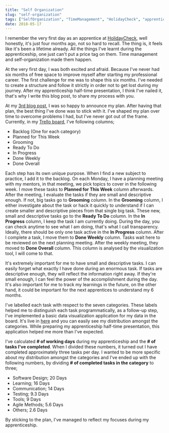 ```yaml
---
title: "Self Organization"
slug: "self-organization"
tags: ["SelfOrganization", "TimeManagement", "HolidayCheck", "apprenticeship"]
date: 2018-05-17
---
```


I remember the very first day as an apprentice at [HolidayCheck](https://twitter.com/holidaychecklab), well honestly, it's just four months ago, not so hard to recall. The thing is, it feels like it's been a lifetime already. All the things I've learnt during the apprenticeship, one just can't put a price tag on them. Time management and self-organization made them happen.

At the very first day, I was both excited and afraid. Because I've never had six months of free space to improve myself after starting my professional career. The first challenge for me was to shape this six months. I've needed to create a structure and follow it strictly in order not to get lost during my journey. After my apprenticeship half-time presentation, I think I've nailed it, that's why I write this blog post, to share my process with you.

At my [3rd blog post](https://www.sengitu.com/posts/no-estimates/), I was so happy to announce my plan. After having that plan, the best thing I've done was to stick with it. I've shaped my plan over time to overcome problems I had, but I've never got out of the frame. Currently, in my [Trello board](https://trello.com/b/KlLdup7o/ugurcan-sengit-apprenticeship-board), I've following columns;

* Backlog (One for each category)
* Planned for This Week
* Grooming
* Ready To Do
* In Progress
* Done Weekly
* Done Overall

Each step has its own unique purpose. When I find a new subject to practice, I add it to the backlog. On each Monday, I have a planning meeting with my mentors, in that meeting, we pick topics to cover in the following week. I move these tasks to **Planned for This Week** column afterwards. After the meeting, I evaluate the tasks if they are small and descriptive enough. If not, big tasks go to **Grooming** column. In the **Grooming** column, I either investigate about the task or hack it quickly to understand if I can create smaller and descriptive pieces from that single big task. These new, small and descriptive tasks go to the **Ready To Do** column. In the **In Progress** column, I keep the task I am currently doing. During the day, you can check anytime to see what I am doing, that's what I call transparency. Ideally, there should be only one task active in the **In Progress** column. After I complete a task, I move them to **Done Weekly** column. Tasks wait here to be reviewed on the next planning meeting. After the weekly meeting, they moved to **Done Overall** column. This column is analysed by the visualization tool, I will come to that.

It's extremely important for me to have small and descriptive tasks. I can easily forget what exactly I have done during an enormous task. If tasks are descriptive enough, they will reflect the information right away. If they're small enough, I can feel the power of the accomplishment during the day. It's also important for me to track my learnings in the future, on the other hand, it could be important for the next apprentices to understand my 6 months.

I've labelled each task with respect to the seven categories. These labels helped me to distinguish each task programmatically, as a follow-up step, I've implemented a basic data visualization application for my data in the board. It's live in [here](https://gracious-booth-c323f1.netlify.com/) and you can easily see my distribution amongst the categories. While preparing my apprenticeship half-time presentation, this application helped me more than I've expected.

I've calculated **# of working days** during my apprenticeship and the **# of tasks I've completed**. When I divided these numbers, it turned out I have completed approximately three tasks per day. I wanted to be more specific about my distribution amongst the categories and I've ended up with the following numbers, by dividing **# of completed tasks in the category** to three;

* Software Design; 20 Days
* Learning; 16 Days
* Communication; 14 Days
* Testing; 9.3 Days
* Tools; 9 Days
* Agile Methods; 5.6 Days
* Others; 2.6 Days

By sticking to the plan, I've managed to reflect my focuses during my apprenticeship.